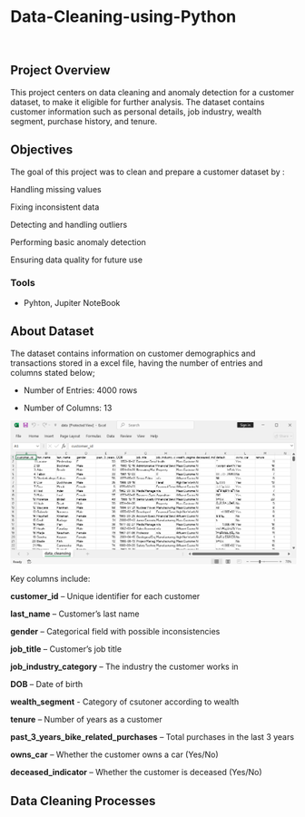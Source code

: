 # Data-Cleaning-using-Python

![]()

## Project Overview
This project centers on data cleaning and anomaly detection for a customer dataset, to make it eligible for further analysis. The dataset contains customer information such as personal details, job industry, wealth segment, purchase history, and tenure.

## Objectives
The goal of this project was to clean and prepare a customer dataset by :

Handling missing values

Fixing inconsistent data

Detecting and handling outliers

Performing basic anomaly detection

Ensuring data quality for future use

### Tools

- Pyhton, Jupiter NoteBook

## About Dataset
The dataset contains information on customer demographics and transactions stored in a excel file, having the number of entries and columns stated below;

- Number of Entries: 4000 rows

- Number of Columns: 13

![](dataset.PNG)

Key columns include:

**customer_id** – Unique identifier for each customer

**last_name** – Customer’s last name

**gender** – Categorical field with possible inconsistencies

**job_title** – Customer’s job title

**job_industry_category** – The industry the customer works in

**DOB** – Date of birth

**wealth_segment** - Category of csutoner according to wealth

**tenure** – Number of years as a customer

**past_3_years_bike_related_purchases** – Total purchases in the last 3 years

**owns_car** – Whether the customer owns a car (Yes/No)

**deceased_indicator** – Whether the customer is deceased (Yes/No)

## Data Cleaning Processes
